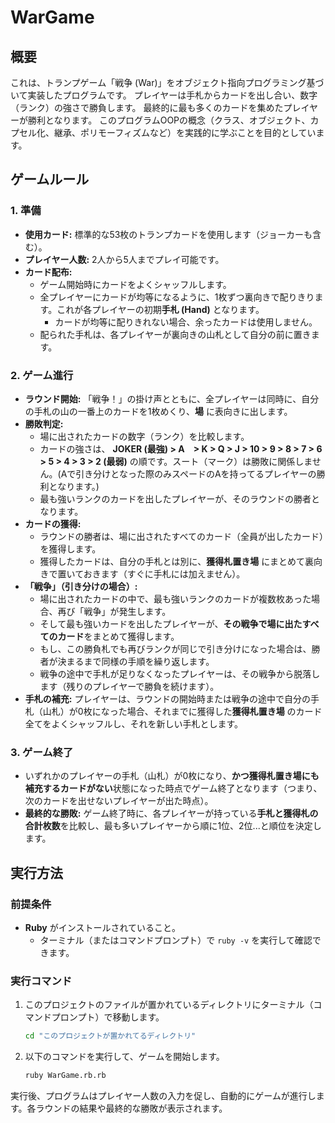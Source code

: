 # WarGame

## 概要

これは、トランプゲーム「戦争 (War)」をオブジェクト指向プログラミング基づいて実装したプログラムです。
プレイヤーは手札からカードを出し合い、数字（ランク）の強さで勝負します。
最終的に最も多くのカードを集めたプレイヤーが勝利となります。
このプログラムOOPの概念（クラス、オブジェクト、カプセル化、継承、ポリモーフィズムなど）を実践的に学ぶことを目的としています。

## ゲームルール

### 1. 準備
*   **使用カード:** 標準的な53枚のトランプカードを使用します（ジョーカーも含む）。
*   **プレイヤー人数:** 2人から5人までプレイ可能です。
*   **カード配布:**
    *   ゲーム開始時にカードをよくシャッフルします。
    *   全プレイヤーにカードが均等になるように、1枚ずつ裏向きで配りきります。これが各プレイヤーの初期**手札 (Hand)** となります。
        *   カードが均等に配りきれない場合、余ったカードは使用しません。
    *   配られた手札は、各プレイヤーが裏向きの山札として自分の前に置きます。

### 2. ゲーム進行
*   **ラウンド開始:** 「戦争！」の掛け声とともに、全プレイヤーは同時に、自分の手札の山の一番上のカードを1枚めくり、**場** に表向きに出します。
*   **勝敗判定:**
    *   場に出されたカードの数字（ランク）を比較します。
    *   カードの強さは、 **JOKER (最強)  > A　> K > Q > J > 10 > 9 > 8 > 7 > 6 > 5 > 4 > 3 > 2 (最弱)** の順です。スート（マーク）は勝敗に関係しません。(Aで引き分けとなった際のみスペードのAを持ってるプレイヤーの勝利となります。)
    *   最も強いランクのカードを出したプレイヤーが、そのラウンドの勝者となります。
*   **カードの獲得:**
    *   ラウンドの勝者は、場に出されたすべてのカード（全員が出したカード）を獲得します。
    *   獲得したカードは、自分の手札とは別に、**獲得札置き場** にまとめて裏向きで置いておきます（すぐに手札には加えません）。
*   **「戦争」（引き分けの場合）:**
    *   場に出されたカードの中で、最も強いランクのカードが複数枚あった場合、再び「戦争」が発生します。
    *   そして最も強いカードを出したプレイヤーが、**その戦争で場に出たすべてのカード**をまとめて獲得します。
    *   もし、この勝負札でも再びランクが同じで引き分けになった場合は、勝者が決まるまで同様の手順を繰り返します。
    *   戦争の途中で手札が足りなくなったプレイヤーは、その戦争から脱落します（残りのプレイヤーで勝負を続けます）。
*   **手札の補充:** プレイヤーは、ラウンドの開始時または戦争の途中で自分の手札（山札）が0枚になった場合、それまでに獲得した**獲得札置き場** のカード全てをよくシャッフルし、それを新しい手札とします。

### 3. ゲーム終了
*   いずれかのプレイヤーの手札（山札）が0枚になり、**かつ獲得札置き場にも補充するカードがない**状態になった時点でゲーム終了となります（つまり、次のカードを出せないプレイヤーが出た時点）。
*   **最終的な勝敗:** ゲーム終了時に、各プレイヤーが持っている**手札と獲得札の合計枚数**を比較し、最も多いプレイヤーから順に1位、2位...と順位を決定します。


## 実行方法

### 前提条件
*   **Ruby** がインストールされていること。
    *   ターミナル（またはコマンドプロンプト）で `ruby -v` を実行して確認できます。

### 実行コマンド

1.  このプロジェクトのファイルが置かれているディレクトリにターミナル（コマンドプロンプト）で移動します。
    ```bash
    cd "このプロジェクトが置かれてるディレクトリ"
    ```
2.  以下のコマンドを実行して、ゲームを開始します。
    ```bash
    ruby WarGame.rb.rb
    ```

実行後、プログラムはプレイヤー人数の入力を促し、自動的にゲームが進行します。各ラウンドの結果や最終的な勝敗が表示されます。
